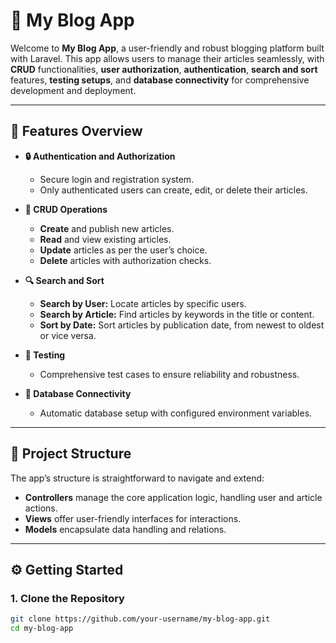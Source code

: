 # 📓 **My Blog App**

Welcome to **My Blog App**, a user-friendly and robust blogging platform built with Laravel. This app allows users to manage their articles seamlessly, with **CRUD** functionalities, **user authorization**, **authentication**, **search and sort** features, **testing setups**, and **database connectivity** for comprehensive development and deployment.

---

## 🚀 **Features Overview**

- **🔒 Authentication and Authorization**
  - Secure login and registration system.
  - Only authenticated users can create, edit, or delete their articles.

- **📝 CRUD Operations**
  - **Create** and publish new articles.
  - **Read** and view existing articles.
  - **Update** articles as per the user’s choice.
  - **Delete** articles with authorization checks.

- **🔍 Search and Sort**
  - **Search by User:** Locate articles by specific users.
  - **Search by Article:** Find articles by keywords in the title or content.
  - **Sort by Date:** Sort articles by publication date, from newest to oldest or vice versa.

- **🧪 Testing**
  - Comprehensive test cases to ensure reliability and robustness.

- **🔗 Database Connectivity**
  - Automatic database setup with configured environment variables.

---

## 📂 **Project Structure**

The app’s structure is straightforward to navigate and extend:

- **Controllers** manage the core application logic, handling user and article actions.
- **Views** offer user-friendly interfaces for interactions.
- **Models** encapsulate data handling and relations.

---

## ⚙️ **Getting Started**

### 1. **Clone the Repository**
   ```bash
   git clone https://github.com/your-username/my-blog-app.git
   cd my-blog-app
